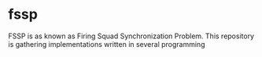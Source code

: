 # fssp
FSSP is as known as Firing Squad Synchronization Problem. This repository is gathering implementations written in several programming
